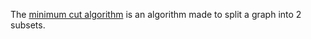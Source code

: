 The [minimum cut algorithm](https://en.wikipedia.org/wiki/Minimum_cut) is an algorithm made to split a graph into 2 subsets.

